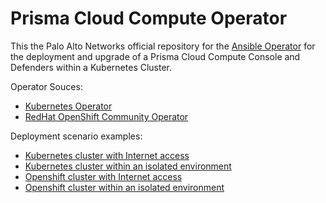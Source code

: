 # Prisma Cloud Compute Operator

This the Palo Alto Networks official repository for the [Ansible Operator](https://operatorhub.io/operator/pcc-operator) for the deployment and upgrade of a Prisma Cloud Compute Console and Defenders within a Kubernetes Cluster.

Operator Souces:
 - [Kubernetes Operator](https://github.com/k8s-operatorhub/community-operators/tree/main/operators/pcc-operator)
 - [RedHat OpenShift Community Operator](https://github.com/redhat-openshift-ecosystem/community-operators-prod/tree/main/operators/pcc-operator)


Deployment scenario examples:
- [Kubernetes cluster with Internet access](./docs/Kubernetes/kubernetes.md)
- [Kubernetes cluster within an isolated environment](./docs/Kubernetes/offline_kubernetes.md)
- [Openshift cluster with Internet access](./docs/OpenShift/openshift.md)
- [Openshift cluster within an isolated environment](./docs/OpenShift/offline_openshift.md)





